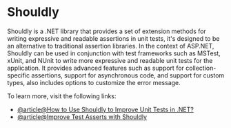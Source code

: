 # Shouldly

Shouldly is a .NET library that provides a set of extension methods for writing expressive and readable assertions in unit tests, it's designed to be an alternative to traditional assertion libraries. In the context of ASP.NET, Shouldly can be used in conjunction with test frameworks such as MSTest, xUnit, and NUnit to write more expressive and readable unit tests for the application. It provides advanced features such as support for collection-specific assertions, support for asynchronous code, and support for custom types, also includes options to customize the error message.

To learn more, visit the following links:

- [@article@How to Use Shouldly to Improve Unit Tests in .NET?](https://code-maze.com/improve-unit-tests-shouldly-dotnet/)
- [@article@Improve Test Asserts with Shouldly](https://visualstudiomagazine.com/articles/2015/08/01/improve-test-asserts-with-shouldly.aspx?admgarea=ALM)
